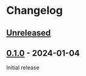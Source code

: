 # Changelog

## [Unreleased]


## [0.1.0] - 2024-01-04

Initial release


[Unreleased]: https://github.com/JakeWharton/hardcover-data-sync/compare/0.1.0...HEAD
[0.1.0]: https://github.com/JakeWharton/hardcover-data-sync/releases/tag/0.1.0
